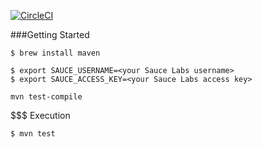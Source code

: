 [![CircleCI](https://circleci.com/gh/andrew-fowler/java-theinternet/tree/master.svg?style=svg)](https://circleci.com/gh/andrew-fowler/java-theinternet/tree/master)

###Getting Started

```
$ brew install maven
```
```
$ export SAUCE_USERNAME=<your Sauce Labs username>
$ export SAUCE_ACCESS_KEY=<your Sauce Labs access key>
```

```
mvn test-compile
```

$$$ Execution

```
$ mvn test
```

